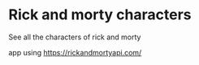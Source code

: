 # Rick and morty characters

See all the characters of rick and morty

app using https://rickandmortyapi.com/
